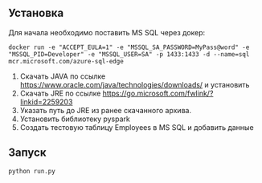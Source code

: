 ## Установка

Для начала необходимо поставить MS SQL через докер:

    docker run -e "ACCEPT_EULA=1" -e "MSSQL_SA_PASSWORD=MyPass@word" -e "MSSQL_PID=Developer" -e "MSSQL_USER=SA" -p 1433:1433 -d --name=sql mcr.microsoft.com/azure-sql-edge

1. Скачать JAVA по ссылке https://www.oracle.com/java/technologies/downloads/ и установить
2. Скачать JRE по ссылке https://go.microsoft.com/fwlink/?linkid=2259203
3. Указать путь до JRE из ранее скачанного архива. 
4. Установить библиотеку pyspark
5. Создать тестовую таблицу Employees в MS SQL и добавить данные

## Запуск

    python run.py
